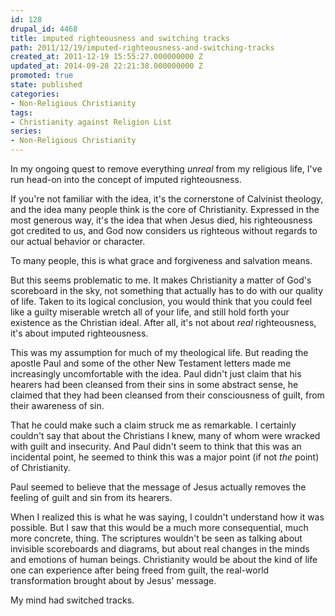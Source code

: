 ```yaml
---
id: 128
drupal_id: 4468
title: imputed righteousness and switching tracks
path: 2011/12/19/imputed-righteousness-and-switching-tracks
created_at: 2011-12-19 15:55:27.000000000 Z
updated_at: 2014-09-28 22:21:38.000000000 Z
promoted: true
state: published
categories:
- Non-Religious Christianity
tags:
- Christianity against Religion List
series:
- Non-Religious Christianity
---
```

In my ongoing quest to remove everything *unreal* from my religious life, I've run head-on into the concept of imputed righteousness.

If you're not familiar with the idea, it's the cornerstone of Calvinist theology, and the idea many people think is the core of Christianity. Expressed in the most generous way, it's the idea that when Jesus died, his righteousness got credited to us, and God now considers us righteous without regards to our actual behavior or character.

To many people, this is what grace and forgiveness and salvation means.

But this seems problematic to me. It makes Christianity a matter of God's scoreboard in the sky, not something that actually has to do with our quality of life. Taken to its logical conclusion, you would think that you could feel like a guilty miserable wretch all of your life, and still hold forth your existence as the Christian ideal. After all, it's not about *real* righteousness, it's about imputed righteousness.

This was my assumption for much of my theological life. But reading the apostle Paul and some of the other New Testament letters made me increasingly uncomfortable with the idea. Paul didn't just claim that his hearers had been cleansed from their sins in some abstract sense, he claimed that they had been cleansed from their consciousness of guilt, from their awareness of sin.

That he could make such a claim struck me as remarkable. I certainly couldn't say that about the Christians I knew, many of whom were wracked with guilt and insecurity. And Paul didn't seem to think that this was an incidental point, he seemed to think this was a major point (if not *the* point) of Christianity.

Paul seemed to believe that the message of Jesus actually removes the feeling of guilt and sin from its hearers.

When I realized this is what he was saying, I couldn't understand how it was possible. But I saw that this would be a much more consequential, much more concrete, thing. The scriptures wouldn't be seen as talking about invisible scoreboards and diagrams, but about real changes in the minds and emotions of human beings. Christianity would be about the kind of life one can experience after being freed from guilt, the real-world transformation brought about by Jesus' message. 

My mind had switched tracks.
